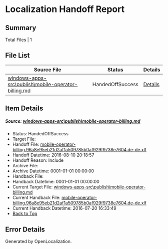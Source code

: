 # <a name='report-top'></a> Localization Handoff Report

## Summary
 Total Files | 1

## File List
 Source File | Status | Details 
 ----------- | ------ | ------- 
 [windows-apps-src\publish\mobile-operator-billing.md](https://github.com/Microsoft/windows-apps/blob/5b4889a3c10a61c5319603314ef7f87bed163d04/windows-apps-src/publish/mobile-operator-billing.md) | HandedOffSuccess | [Details](#fbd38c10d4afaff0b049da0434379f6a335ce2f05024)

## Item Details
##### <a name='fbd38c10d4afaff0b049da0434379f6a335ce2f05024'></a> Source: [windows-apps-src\publish\mobile-operator-billing.md](https://github.com/Microsoft/windows-apps/blob/5b4889a3c10a61c5319603314ef7f87bed163d04/windows-apps-src/publish/mobile-operator-billing.md)
* Status: HandedOffSuccess
* Target File: 
* Handoff File: [mobile-operator-billing.96a8e95eb21d2af1a509785b0af929f9738e7604.de-de.xlf](https://github.com/Microsoft/WDG.handoff/blob/b7b4efc19f218b042b550042fff06f8b510c8e0e/ol-handoff/Microsoft/windows-apps.de-de/master/mobile-operator-billing.96a8e95eb21d2af1a509785b0af929f9738e7604.de-de.xlf)
* Handoff Datetime: 2016-08-10 20:18:57
* Handoff Reason: Include
* Archive File: 
* Archive Datetime: 0001-01-01 00:00:00
* Handback File: 
* Handback Datetime: 0001-01-01 00:00:00
* Current Target File: [windows-apps-src\publish\mobile-operator-billing.md](https://github.com/Microsoft/windows-apps.de-de/blob/6de8cee4ee31a6fa9082108f1a9e7ff09c39e62b/windows-apps-src/publish/mobile-operator-billing.md)
* Current Handback File: [mobile-operator-billing.96a8e95eb21d2af1a509785b0af929f9738e7604.de-de.xlf](https://github.com/Microsoft/WDG.handback/blob/2c1ceb1dcd88de90d8169faf0aaddf2807f77d49/ol-handback/Microsoft/windows-apps.de-de/master/mobile-operator-billing.96a8e95eb21d2af1a509785b0af929f9738e7604.de-de.xlf)
* Current Handback Datetime: 2016-07-20 16:33:49
* [Back to Top](#report-top)


## Error Details

Generated by OpenLocalization.
